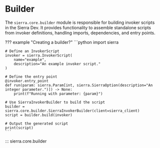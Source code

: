 # Builder

The `sierra.core.builder` module is responsible for building invoker scripts in the Sierra Dev. It provides functionality to assemble standalone scripts from invoker definitions, handling imports, dependencies, and entry points.

??? example "Creating a builder?"
    ```python
    import sierra

    # Define an InvokerScript
    invoker = sierra.InvokerScript(
        name="example",
        description="An example invoker script."
    )

    # Define the entry point
    @invoker.entry_point
    def run(param: sierra.Param[int, sierra.SierraOption(description="An integer parameter.")]) -> None:
        print(f"Running with parameter: {param}")

    # Use SierraInvokerBuilder to build the script
    builder = sierra.core.builder.SierraInvokerBuilder(client=sierra_client)
    script = builder.build(invoker)

    # Output the generated script
    print(script)
    ```

::: sierra.core.builder
